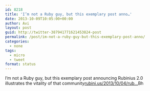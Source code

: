 ```yaml
---
id: 8218
title: 'I’m not a Ruby guy, but this exemplary post anno…'
date: 2013-10-09T10:05:00+00:00
author: Avi
layout: post
guid: http://twitter-387941771621453824-post
permalink: /post/im-not-a-ruby-guy-but-this-exemplary-post-anno/
categories:
  - none
tags:
  - micro
  - tweet
format: status
---
```

I’m not a Ruby guy, but this exemplary post announcing Rubinius 2.0 illustrates the vitality of that community[rubini.us/2013/10/04/rub…](http://rubini.us/2013/10/04/rubinius-2-0-released/)Bh